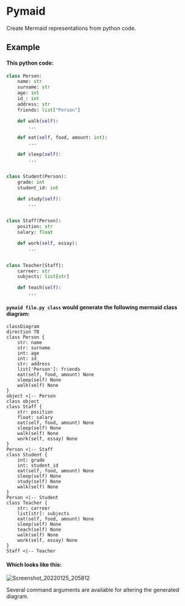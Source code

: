 # Pymaid

Create Mermaid representations from python code.


## Example

#### This python code:

```py
class Person:
	name: str
	surname: str
	age: int
	id_: int
	address: str
	friends: list["Person"]

	def walk(self):
		...

	def eat(self, food, amount: int):
		...

	def sleep(self):
		...


class Student(Person):
	grade: int
	student_id: int

	def study(self):
		...


class Staff(Person):
	position: str
	salary: float

	def work(self, essay):
		...


class Teacher(Staff):
	carreer: str
	subjects: list[str]

	def teach(self):
		...
```

#### `pymaid file.py class` would generate the following mermaid class diagram:


```mermaid
classDiagram
direction TB
class Person {
	str: name
	str: surname
	int: age
	int: id_
	str: address
	list['Person']: friends
	eat(self, food, amount) None
	sleep(self) None
	walk(self) None
}
object <|-- Person
class object
class Staff {
	str: position
	float: salary
	eat(self, food, amount) None
	sleep(self) None
	walk(self) None
	work(self, essay) None
}
Person <|-- Staff
class Student {
	int: grade
	int: student_id
	eat(self, food, amount) None
	sleep(self) None
	study(self) None
	walk(self) None
}
Person <|-- Student
class Teacher {
	str: carreer
	list[str]: subjects
	eat(self, food, amount) None
	sleep(self) None
	teach(self) None
	walk(self) None
	work(self, essay) None
}
Staff <|-- Teacher
```

#### Which looks like this:

![Screenshot_20220125_205812](https://user-images.githubusercontent.com/48654552/151050097-225f658a-0a61-4727-9938-d2f727146e18.png)

Several command arguments are available for altering the generated diagram.